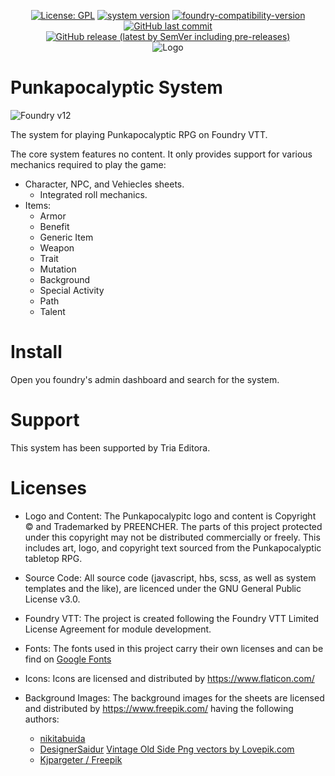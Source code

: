 <p align="center">
  <a href="https://github.com/piecesofcodecom/punkapocalyptic/blob/main/LICENSE" target="_blank">
    <img alt="License: GPL" src="https://img.shields.io/badge/license-GPL--3.0-red?style=flat-square&label=License"/></a>
  <a href="https://github.com/piecesofcodecom/punkapocalyptic/releases/latest" target="_blank"><img alt="system version" src="https://img.shields.io/badge/dynamic/json.svg?url=https%3A%2F%2Fraw.githubusercontent.com%2Fpiecesofcodecom%2Fpunkapocalyptic%2Fmain%2Fsystem.json&label=Version&query=$.version&colorB=blue&style=flat-square"/></a>
  <a href="https://foundryvtt.com" target="_blank">
    <img src="https://img.shields.io/badge/dynamic/json.svg?url=https%3A%2F%2Fraw.githubusercontent.com%2Fpiecesofcodecom%2Fpunkapocalyptic%2Fmain%2Fsystem.json&label=Foundry&query=$.compatibility.verified&colorB=blue&style=flat-square" alt="foundry-compatibility-version"/></a>
  <a href="https://github.com/piecesofcodecom/punkapocalyptic/graphs/commit-activity" target="_blank"><img alt="GitHub last commit" src="https://img.shields.io/github/last-commit/piecesofcodecom/punkapocalyptic?style=flat-square&color=purple&label=Last%20commit"></a>
 <a href="https://github.com/piecesofcodecom/punkapocalyptic/releases/latest/" target="_blank"><img alt="GitHub release (latest by SemVer including pre-releases)" src="https://img.shields.io/badge/dynamic/json?color=red&label=Downloads&query=$.assets.0.download_count&url=https%3A%2F%2Fapi.github.com%2Frepos%2Fpiecesofcodecom%2Fpunkapocalyptic%2Freleases%2Flatest&style=flat-square"></a>
  <br/>
  <img src="https://triaeditora.com.br/wp-content/uploads/2024/08/banner-site-punk-1.png" alt="Logo" style="max-width:100%;" />
</p>

# Punkapocalyptic System

![Foundry v12](https://img.shields.io/badge/foundry-v12-green)

The system for playing Punkapocalyptic RPG on Foundry VTT.

The core system features no content. It only provides support for various mechanics required to play the game:
- Character, NPC, and Vehiecles sheets.
  - Integrated roll mechanics.
- Items:
  - Armor
  - Benefit
  - Generic Item
  - Weapon
  - Trait
  - Mutation
  - Background
  - Special Activity
  - Path
  - Talent

# Install 
Open you foundry's admin dashboard and search for the system.

# Support
This system has been supported by Tria Editora.

# Licenses
- Logo and Content: The Punkapocalypitc logo and content is Copyright © and Trademarked by PREENCHER. The parts of this project protected under this copyright may not be distributed commercially or freely. This includes art, logo, and copyright text sourced from the Punkapocalyptic tabletop RPG.
- Source Code: All source code (javascript, hbs, scss, as well as system templates and the like), are licenced under the GNU General Public License v3.0.
- Foundry VTT: The project is created following the Foundry VTT Limited License Agreement for module development.
- Fonts: The fonts used in this project carry their own licenses and can be find on [Google Fonts](fonts.googleapis.com)
- Icons: Icons are licensed and distributed by https://www.flaticon.com/

- Background Images: The background images for the sheets are licensed and distributed by https://www.freepik.com/ having the following authors:
  - [nikitabuida](https://www.freepik.com/author/nikitabuida)
  - [DesignerSaidur](https://www.freepik.com/author/designersaidur)
  <a href="https://lovepik.com/images/png-vintage-old-side.html">Vintage Old Side Png vectors by Lovepik.com</a>
  - [Kjpargeter / Freepik](http://www.freepik.com)



 

